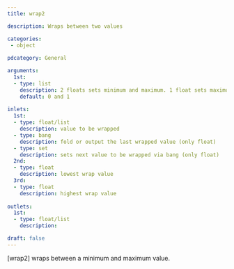 ```yaml
---
title: wrap2

description: Wraps between two values

categories:
 - object
 
pdcategory: General

arguments:
  1st:
  - type: list
    description: 2 floats sets minimum and maximum. 1 float sets maximum value (and lowest value is set to 0).
    default: 0 and 1
  
inlets:
  1st:
  - type: float/list
    description: value to be wrapped
  - type: bang
    description: fold or output the last wrapped value (only float)
  - type: set
    description: sets next value to be wrapped via bang (only float)
  2nd:
  - type: float
    description: lowest wrap value
  3rd:
  - type: float
    description: highest wrap value
    
outlets:
  1st:
  - type: float/list
    description:

draft: false
---
```


[wrap2] wraps between a minimum and maximum value.
